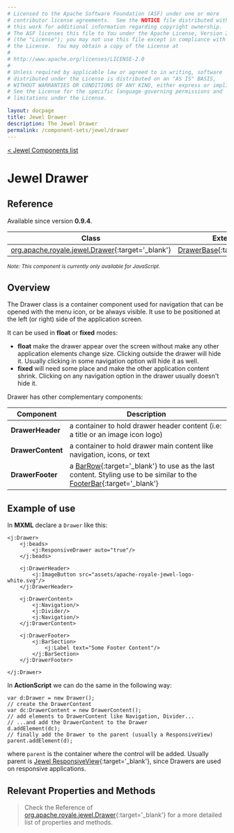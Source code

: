 ```yaml
---
# Licensed to the Apache Software Foundation (ASF) under one or more
# contributor license agreements.  See the NOTICE file distributed with
# this work for additional information regarding copyright ownership.
# The ASF licenses this file to You under the Apache License, Version 2.0
# (the "License"); you may not use this file except in compliance with
# the License.  You may obtain a copy of the License at
# 
# http://www.apache.org/licenses/LICENSE-2.0
# 
# Unless required by applicable law or agreed to in writing, software
# distributed under the License is distributed on an "AS IS" BASIS,
# WITHOUT WARRANTIES OR CONDITIONS OF ANY KIND, either express or implied.
# See the License for the specific language governing permissions and
# limitations under the License.

layout: docpage
title: Jewel Drawer
description: The Jewel Drawer
permalink: /component-sets/jewel/drawer
---
```

[< Jewel Components list](component-sets/jewel)

# Jewel Drawer

## Reference

Available since version __0.9.4__.

| Class                 	    | Extends                           | 
|------------------------------	|----------------------------------	|
| [org.apache.royale.jewel.Drawer](https://royale.apache.org/asdoc/index.html#!org.apache.royale.jewel/Drawer){:target='_blank'} | [DrawerBase](https://royale.apache.org/asdoc/index.html#!org.apache.royale.jewel.supportClasses.drawer/DrawerBase){:target='_blank'} | 

<sup>_Note: This component is currently only available for JavaScript._</sup>

## Overview

The Drawer class is a container component used for navigation that can be opened with the menu icon, or be always visible. It use to be positioned at the left (or right) side of the application screen.

It can be used in __float__ or __fixed__ modes:

- __float__ make the drawer appear over the screen without make any other application elements change size. Clicking outside the drawer will hide it. Usually clicking in some navigation option will hide it as well.
- __fixed__ will need some place and make the other application content shrink. Clicking on any navigation option in the drawer usually doesn't hide it.

Drawer has other complementary components:

| Component 	     | Description                                                                                           |
|------------------- | ------------------------------------------------------------------------------------------------------|
| __DrawerHeader__   | a container to hold drawer header content (i.e: a title or an image icon logo)       				 |
| __DrawerContent__  | a container to hold drawer main content like navigation, icons, or text       						 |
| __DrawerFooter__   | a [BarRow](https://royale.apache.org/asdoc/index.html#!org.apache.royale.jewel.supportClasses.bar/BarRow){:target='_blank'} to use as the last content. Styling use to be similar to the [FooterBar](https://royale.apache.org/asdoc/index.html#!org.apache.royale.jewel/FooterBar){:target='_blank'}  		 |

## Example of use

In __MXML__ declare a `Drawer` like this:

```mxml
<j:Drawer>
    <j:beads>
        <j:ResponsiveDrawer auto="true"/>
    </j:beads>

    <j:DrawerHeader>
        <j:ImageButton src="assets/apache-royale-jewel-logo-white.svg"/>
    </j:DrawerHeader>

    <j:DrawerContent>
        <j:Navigation/>
        <j:Divider/>
        <j:Navigation/>
    </j:DrawerContent>

    <j:DrawerFooter>
        <j:BarSection>
            <j:Label text="Some Footer Content"/>
        </j:BarSection>
    </j:DrawerFooter>

</j:Drawer>
```

In __ActionScript__ we can do the same in the following way: 

```as3
var d:Drawer = new Drawer();
// create the DrawerContent
var dc:DrawerContent = new DrawerContent();
// add elements to DrawerContent like Navigation, Divider...
// ...and add the DrawerContent to the Drawer
d.addElement(dc);
// finally add the Drawer to the parent (usually a ResponsiveView)
parent.addElement(d);
```

where `parent` is the container where the control will be added. Usually parent is [Jewel ResponsiveView](https://royale.apache.org/asdoc/index.html#!org.apache.royale.jewel/ResponsiveView){:target='_blank'}, since Drawers are used on responsive applications.


## Relevant Properties and Methods

> Check the Reference of [org.apache.royale.jewel.Drawer](https://royale.apache.org/asdoc/index.html#!org.apache.royale.jewel/Drawer){:target='_blank'} for a more detailed list of properties and methods.

